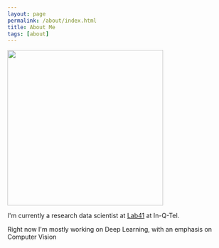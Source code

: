 ```yaml
---
layout: page
permalink: /about/index.html
title: About Me
tags: [about]
---
```


<img src="https://yt3.ggpht.com/-ZUx4PjO0-ZY/AAAAAAAAAAI/AAAAAAAAAAA/QIRIwW_6KLc/s900-c-k-no/photo.jpg" width="350">

I'm currently a research data scientist at [Lab41](http://lab41.org/) at
In-Q-Tel.

Right now I'm mostly working on Deep Learning, with an emphasis on Computer
Vision
